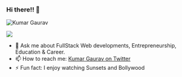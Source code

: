 ### Hi there!! 👋

<p align="left"><img src="https://komarev.com/ghpvc/?username=ikmrgrv&label=Profile%20views&color=0e75b6&style=flat" alt="Kumar Gaurav" /></p>

![](https://visitcount.itsvg.in/api?id=kumargaurav&label=Stalked%20-%20&color=1&icon=7&pretty=true)

- 💬 Ask me about FullStack Web developments, Entrepreneurship, Education & Career.
- 📫 How to reach me: [Kumar Gaurav on Twitter](https://twitter.com/ikmrgrv)
- ⚡ Fun fact: I enjoy watching Sunsets and Bollywood

<!--
Here are some ideas to get you started:

- 🔭 I’m currently working on ...
- 🌱 I’m currently learning ...
- 👯 I’m looking to collaborate on ...
- 🤔 I’m looking for help with ...
- 💬 Ask me about ...
- 📫 How to reach me: ...
- 😄 Pronouns: ...
- ⚡ Fun fact: ...
-->
